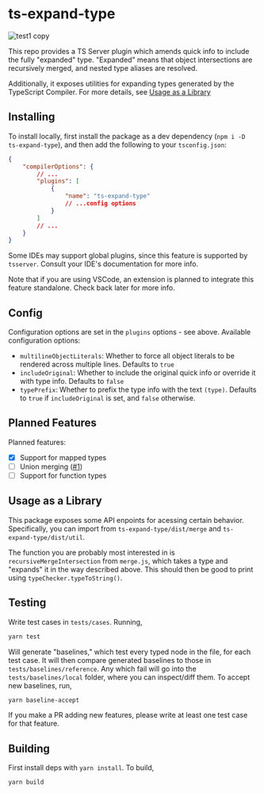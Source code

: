 # ts-expand-type

![test1 copy](https://user-images.githubusercontent.com/16108792/193913100-efef1eda-783f-4661-8ba2-62f67a3b25d7.png)

This repo provides a TS Server plugin which amends quick info to include the fully "expanded" type. "Expanded" means that object intersections are recursively merged, and nested type aliases are resolved.

Additionally, it exposes utilities for expanding types generated by the TypeScript Compiler. For more details, see [Usage as a Library](#usage-as-a-library)

## Installing

To install locally, first install the package as a dev dependency (`npm i -D ts-expand-type`), and then add the following to your `tsconfig.json`:

```json
{
    "compilerOptions": {
        // ...
        "plugins": [
            {
                "name": "ts-expand-type"
                // ...config options
            }
        ]
        // ...
    }
}
```

Some IDEs may support global plugins, since this feature is supported by `tsserver`. Consult your IDE's documentation for more info.

Note that if you are using VSCode, an extension is planned to integrate this feature standalone. Check back later for more info.

## Config

Configuration options are set in the `plugins` options - see above. Available configuration options:

-   `multilineObjectLiterals`: Whether to force all object literals to be rendered across multiple lines. Defaults to `true`
-   `includeOriginal`: Whether to include the original quick info or override it with type info. Defaults to `false`
-   `typePrefix`: Whether to prefix the type info with the text `(type)`. Defaults to `true` if `includeOriginal` is set, and `false` otherwise.

## Planned Features

Planned features:

-   [x] Support for mapped types
-   [ ] Union merging ([#1](https://github.com/mxsdev/ts-expand-type/issues/1))
-   [ ] Support for function types

## Usage as a Library

This package exposes some API enpoints for acessing certain behavior. Specifically, you can import from `ts-expand-type/dist/merge` and `ts-expand-type/dist/util`.

The function you are probably most interested in is `recursiveMergeIntersection` from `merge.js`, which takes a type and "expands" it in the way described above. This should then be good to print using `typeChecker.typeToString()`.

## Testing

Write test cases in `tests/cases`. Running,

```bash
yarn test
```

Will generate "baselines," which test every typed node in the file, for each test case. It will then compare generated baselines to those in `tests/baselines/reference`. Any which fail will go into the `tests/baselines/local` folder, where you can inspect/diff them. To accept new baselines, run,

```bash
yarn baseline-accept
```

If you make a PR adding new features, please write at least one test case for that feature.

## Building

First install deps with `yarn install`. To build,

```bash
yarn build
```
